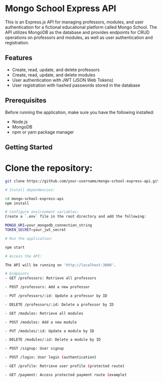 # Mongo School Express API

This is an Express.js API for managing professors, modules, and user authentication for a fictional educational platform called Mongo School. The API utilizes MongoDB as the database and provides endpoints for CRUD operations on professors and modules, as well as user authentication and registration.

## Features

- Create, read, update, and delete professors
- Create, read, update, and delete modules
- User authentication with JWT (JSON Web Tokens)
- User registration with hashed passwords stored in the database

## Prerequisites

Before running the application, make sure you have the following installed:

- Node.js
- MongoDB
- npm or yarn package manager

## Getting Started

# Clone the repository:

   ```bash
   git clone https://github.com/your-username/mongo-school-express-api.git

# Install dependencies:

cd mongo-school-express-api
npm install

# Configure environment variables:
Create a `.env` file in the root directory and add the following:

MONGO_URI=your_mongodb_connection_string
TOKEN_SECRET=your_jwt_secret

# Run the application:

npm start

# Access the API:

The API will be running on 'http://localhost:3000'.

# Endpoints
- GET /professors: Retrieve all professors

- POST /professors: Add a new professor

- PUT /professors/:id: Update a professor by ID

- DELETE /professors/:id: Delete a professor by ID

- GET /modules: Retrieve all modules

- POST /modules: Add a new module

- PUT /modules/:id: Update a module by ID

- DELETE /modules/:id: Delete a module by ID

- POST /signup: User signup

- POST /login: User login (authentication)

- GET /profile: Retrieve user profile (protected route)

- GET /payment: Access protected payment route (example)

